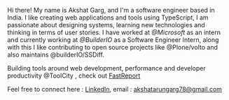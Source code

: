 Hi there! My name is Akshat Garg, and I'm a software engineer based in India. I like creating web applications and tools using TypeScript, I am passionate about designing systems, learning new technologies and thinking in terms of user stories.
I have worked at <i>@Microsoft</i> as an intern and currently working at <i>@BuilderIO</i> as a Software Engineer Intern, along with this I like contributing to open source projects like @Plone/volto and also maintains @builderIO/SSDiff. <br />

Building tools around web development, performance and developer productivity @ToolCity , check out [FastReport](https://github.com/ToolCity/FastReport)

Feel free to connect here : [LinkedIn](https://www.linkedin.com/in/akshat-garg-ba1ab0183/), email : akshatarungarg78@gmail.com
